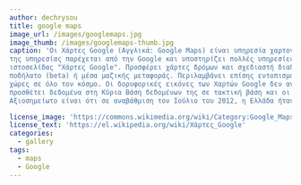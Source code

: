 ```yaml
---
author: dechrysou
title: google maps
image_url: /images/googlemaps.jpg
image_thumb: /images/googlemaps-thumb.jpg
caption: 'Οι Χάρτες Google (Αγγλικά: Google Maps) είναι υπηρεσία χαρτογράφησης στο Διαδίκτυο. Η εφαρμογή και η τεχνολογία
της υπηρεσίας παρέχεται από την Google και υποστηρίζει πολλές υπηρεσίες που βασίζονται σε χάρτες, συμπεριλαμβανομένου της
ιστοσελίδας "Χάρτες Google". Προσφέρει χάρτες δρόμων και σχεδιαστή διαδρομών για μεταφορές με τα πόδια, αυτοκίνητο, 
ποδήλατο (beta) ή μέσα μαζικής μεταφοράς. Περιλαμβάνει επίσης εντοπισμό των επιχειρήσεων που βρίσκονται σε πόλεις σε πολλές
χώρες σε όλο τον κόσμο. Οι δορυφορικές εικόνες των Χαρτών Google δεν ανανεώνονται σε πραγματικό χρόνο, ωστόσο η Google
προσθέτει δεδομένα στη Κύρια Βάση δεδομένων της σε τακτική βάση και οι περισσότερες από τις εικόνες δεν είναι πάνω από τριών ετών.
Αξιοσημείωτο είναι ότι σε αναβάθμιση τον Ιούλιο του 2012, η Ελλάδα ήταν μία από τις 11 χώρες που επιλέχθηκαν.'

license_image: 'https://commons.wikimedia.org/wiki/Category:Google_Maps#/media/File:GoogleMaps_logo.svg'
license_text: 'https://el.wikipedia.org/wiki/Χάρτες_Google'
categories:
  - gallery
tags:
  - maps
  - Google
---
```

